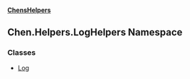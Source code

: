 
#### [ChensHelpers](./index 'index')

## Chen.Helpers.LogHelpers Namespace

### Classes
- [Log](./Chen-Helpers-LogHelpers-Log 'Chen.Helpers.LogHelpers.Log')
